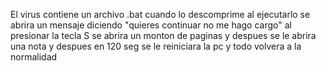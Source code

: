 El virus contiene un archivo .bat cuando lo descomprime
al ejecutarlo se abrira un mensaje diciendo "quieres continuar no me hago cargo"
al presionar la tecla S se abrira un monton de paginas y despues se le abrira una nota
y despues en 120 seg se le reiniciara la pc y todo volvera a la normalidad

